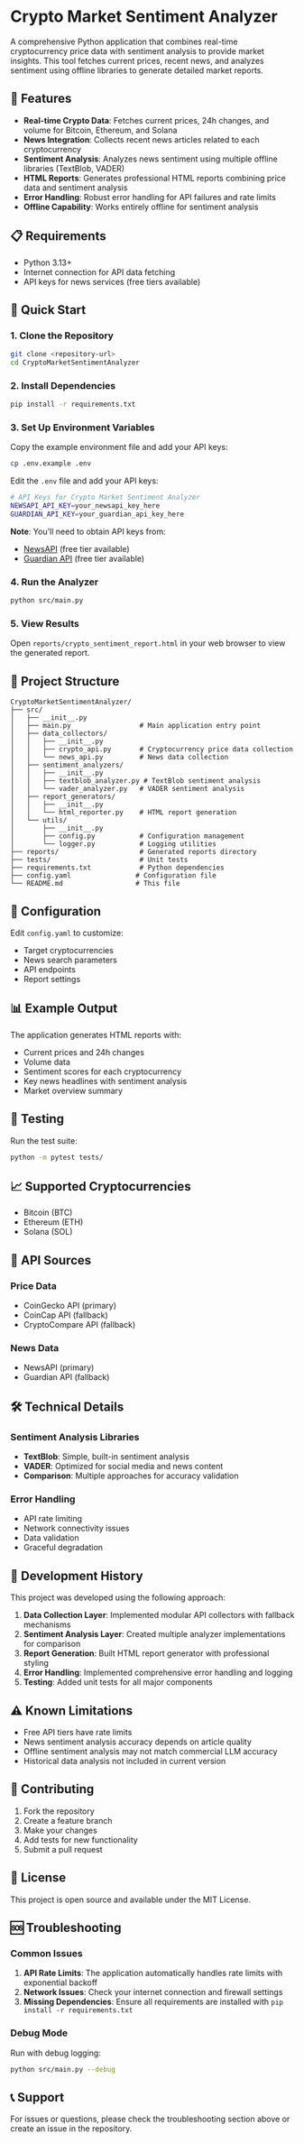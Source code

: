 # Crypto Market Sentiment Analyzer

A comprehensive Python application that combines real-time cryptocurrency price data with sentiment analysis to provide market insights. This tool fetches current prices, recent news, and analyzes sentiment using offline libraries to generate detailed market reports.

## 🎯 Features

- **Real-time Crypto Data**: Fetches current prices, 24h changes, and volume for Bitcoin, Ethereum, and Solana
- **News Integration**: Collects recent news articles related to each cryptocurrency
- **Sentiment Analysis**: Analyzes news sentiment using multiple offline libraries (TextBlob, VADER)
- **HTML Reports**: Generates professional HTML reports combining price data and sentiment analysis
- **Error Handling**: Robust error handling for API failures and rate limits
- **Offline Capability**: Works entirely offline for sentiment analysis

## 📋 Requirements

- Python 3.13+
- Internet connection for API data fetching
- API keys for news services (free tiers available)

## 🚀 Quick Start

### 1. Clone the Repository

```bash
git clone <repository-url>
cd CryptoMarketSentimentAnalyzer
```

### 2. Install Dependencies

```bash
pip install -r requirements.txt
```

### 3. Set Up Environment Variables

Copy the example environment file and add your API keys:

```bash
cp .env.example .env
```

Edit the `.env` file and add your API keys:

```bash
# API Keys for Crypto Market Sentiment Analyzer
NEWSAPI_API_KEY=your_newsapi_key_here
GUARDIAN_API_KEY=your_guardian_api_key_here
```

**Note**: You'll need to obtain API keys from:

- [NewsAPI](https://newsapi.org/) (free tier available)
- [Guardian API](https://open-platform.theguardian.com/) (free tier available)

### 4. Run the Analyzer

```bash
python src/main.py
```

### 5. View Results

Open `reports/crypto_sentiment_report.html` in your web browser to view the generated report.

## 📁 Project Structure

```
CryptoMarketSentimentAnalyzer/
├── src/
│   ├── __init__.py
│   ├── main.py                 # Main application entry point
│   ├── data_collectors/
│   │   ├── __init__.py
│   │   ├── crypto_api.py       # Cryptocurrency price data collection
│   │   └── news_api.py         # News data collection
│   ├── sentiment_analyzers/
│   │   ├── __init__.py
│   │   ├── textblob_analyzer.py # TextBlob sentiment analysis
│   │   └── vader_analyzer.py   # VADER sentiment analysis
│   ├── report_generators/
│   │   ├── __init__.py
│   │   └── html_reporter.py    # HTML report generation
│   └── utils/
│       ├── __init__.py
│       ├── config.py           # Configuration management
│       └── logger.py           # Logging utilities
├── reports/                    # Generated reports directory
├── tests/                      # Unit tests
├── requirements.txt            # Python dependencies
├── config.yaml                # Configuration file
└── README.md                  # This file
```

## 🔧 Configuration

Edit `config.yaml` to customize:

- Target cryptocurrencies
- News search parameters
- API endpoints
- Report settings

## 📊 Example Output

The application generates HTML reports with:

- Current prices and 24h changes
- Volume data
- Sentiment scores for each cryptocurrency
- Key news headlines with sentiment analysis
- Market overview summary

## 🧪 Testing

Run the test suite:

```bash
python -m pytest tests/
```

## 📈 Supported Cryptocurrencies

- Bitcoin (BTC)
- Ethereum (ETH)
- Solana (SOL)

## 🔗 API Sources

### Price Data

- CoinGecko API (primary)
- CoinCap API (fallback)
- CryptoCompare API (fallback)

### News Data

- NewsAPI (primary)
- Guardian API (fallback)

## 🛠️ Technical Details

### Sentiment Analysis Libraries

- **TextBlob**: Simple, built-in sentiment analysis
- **VADER**: Optimized for social media and news content
- **Comparison**: Multiple approaches for accuracy validation

### Error Handling

- API rate limiting
- Network connectivity issues
- Data validation
- Graceful degradation

## 📝 Development History

This project was developed using the following approach:

1. **Data Collection Layer**: Implemented modular API collectors with fallback mechanisms
2. **Sentiment Analysis Layer**: Created multiple analyzer implementations for comparison
3. **Report Generation**: Built HTML report generator with professional styling
4. **Error Handling**: Implemented comprehensive error handling and logging
5. **Testing**: Added unit tests for all major components

## ⚠️ Known Limitations

- Free API tiers have rate limits
- News sentiment analysis accuracy depends on article quality
- Offline sentiment analysis may not match commercial LLM accuracy
- Historical data analysis not included in current version

## 🤝 Contributing

1. Fork the repository
2. Create a feature branch
3. Make your changes
4. Add tests for new functionality
5. Submit a pull request

## 📄 License

This project is open source and available under the MIT License.

## 🆘 Troubleshooting

### Common Issues

1. **API Rate Limits**: The application automatically handles rate limits with exponential backoff
2. **Network Issues**: Check your internet connection and firewall settings
3. **Missing Dependencies**: Ensure all requirements are installed with `pip install -r requirements.txt`

### Debug Mode

Run with debug logging:

```bash
python src/main.py --debug
```

## 📞 Support

For issues or questions, please check the troubleshooting section above or create an issue in the repository.
